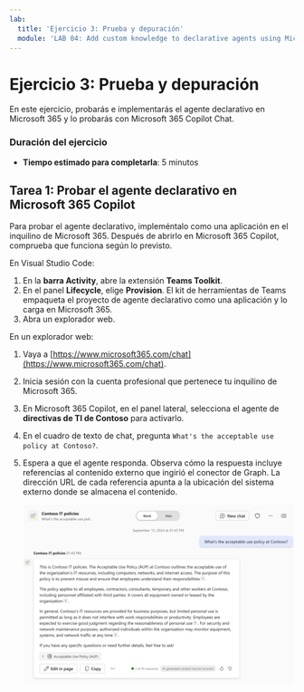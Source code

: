 ```yaml
---
lab:
  title: 'Ejercicio 3: Prueba y depuración'
  module: 'LAB 04: Add custom knowledge to declarative agents using Microsoft Graph connectors and Visual Studio Code'
---
```


# Ejercicio 3: Prueba y depuración

En este ejercicio, probarás e implementarás el agente declarativo en Microsoft 365 y lo probarás con Microsoft 365 Copilot Chat.

### Duración del ejercicio

- **Tiempo estimado para completarla**: 5 minutos

## Tarea 1: Probar el agente declarativo en Microsoft 365 Copilot

Para probar el agente declarativo, impleméntalo como una aplicación en el inquilino de Microsoft 365. Después de abrirlo en Microsoft 365 Copilot, comprueba que funciona según lo previsto.

En Visual Studio Code:

1. En la **barra Activity**, abre la extensión **Teams Toolkit**.
1. En el panel **Lifecycle**, elige **Provision**. El kit de herramientas de Teams empaqueta el proyecto de agente declarativo como una aplicación y lo carga en Microsoft 365.
1. Abra un explorador web.

En un explorador web:

1. Vaya a [https://www.microsoft365.com/chat](https://www.microsoft365.com/chat).
1. Inicia sesión con la cuenta profesional que pertenece tu inquilino de Microsoft 365.
1. En Microsoft 365 Copilot, en el panel lateral, selecciona el agente de **directivas de TI de Contoso** para activarlo.
1. En el cuadro de texto de chat, pregunta `What's the acceptable use policy at Contoso?`.
1. Espera a que el agente responda. Observa cómo la respuesta incluye referencias al contenido externo que ingirió el conector de Graph. La dirección URL de cada referencia apunta a la ubicación del sistema externo donde se almacena el contenido.

    ![Captura de pantalla de Microsoft 365 Copilot que responde a la indicación de un usuario.](../media/LAB_04/3-copilot-response.png)